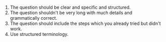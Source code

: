 1. The question should be clear and specific and structured.
2. The question shouldn't be very long with much details and grammatically correct.
3. The question should include the steps which you already tried but didn't work.
4. Use structured terminology.